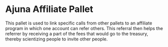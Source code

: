 # Ajuna Affiliate Pallet

This pallet is used to link specific calls from other pallets to an affiliate
program in which one account can refer others. This referral then helps the referrer by
receiving a part of the fees that would go to the treasury, thereby
scientizing people to invite other people.
